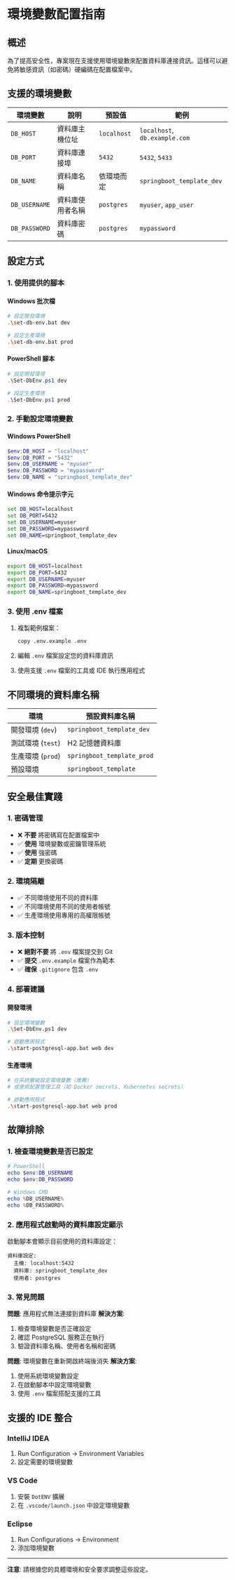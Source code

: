 # 環境變數配置指南

## 概述

為了提高安全性，專案現在支援使用環境變數來配置資料庫連接資訊。這樣可以避免將敏感資訊（如密碼）硬編碼在配置檔案中。

## 支援的環境變數

| 環境變數 | 說明 | 預設值 | 範例 |
|---------|------|--------|------|
| `DB_HOST` | 資料庫主機位址 | `localhost` | `localhost`, `db.example.com` |
| `DB_PORT` | 資料庫連接埠 | `5432` | `5432`, `5433` |
| `DB_NAME` | 資料庫名稱 | 依環境而定 | `springboot_template_dev` |
| `DB_USERNAME` | 資料庫使用者名稱 | `postgres` | `myuser`, `app_user` |
| `DB_PASSWORD` | 資料庫密碼 | `postgres` | `mypassword` |

## 設定方式

### 1. 使用提供的腳本

#### Windows 批次檔
```bash
# 設定開發環境
.\set-db-env.bat dev

# 設定生產環境
.\set-db-env.bat prod
```

#### PowerShell 腳本
```powershell
# 設定開發環境
.\Set-DbEnv.ps1 dev

# 設定生產環境
.\Set-DbEnv.ps1 prod
```

### 2. 手動設定環境變數

#### Windows PowerShell
```powershell
$env:DB_HOST = "localhost"
$env:DB_PORT = "5432"
$env:DB_USERNAME = "myuser"
$env:DB_PASSWORD = "mypassword"
$env:DB_NAME = "springboot_template_dev"
```

#### Windows 命令提示字元
```cmd
set DB_HOST=localhost
set DB_PORT=5432
set DB_USERNAME=myuser
set DB_PASSWORD=mypassword
set DB_NAME=springboot_template_dev
```

#### Linux/macOS
```bash
export DB_HOST=localhost
export DB_PORT=5432
export DB_USERNAME=myuser
export DB_PASSWORD=mypassword
export DB_NAME=springboot_template_dev
```

### 3. 使用 .env 檔案

1. 複製範例檔案：
   ```bash
   copy .env.example .env
   ```

2. 編輯 `.env` 檔案設定您的資料庫資訊

3. 使用支援 `.env` 檔案的工具或 IDE 執行應用程式

## 不同環境的資料庫名稱

| 環境 | 預設資料庫名稱 |
|------|----------------|
| 開發環境 (`dev`) | `springboot_template_dev` |
| 測試環境 (`test`) | H2 記憶體資料庫 |
| 生產環境 (`prod`) | `springboot_template_prod` |
| 預設環境 | `springboot_template` |

## 安全最佳實踐

### 1. 密碼管理
- ❌ **不要** 將密碼寫在配置檔案中
- ✅ **使用** 環境變數或密鑰管理系統
- ✅ **使用** 強密碼
- ✅ **定期** 更換密碼

### 2. 環境隔離
- ✅ 不同環境使用不同的資料庫
- ✅ 不同環境使用不同的使用者帳號
- ✅ 生產環境使用專用的高權限帳號

### 3. 版本控制
- ❌ **絕對不要** 將 `.env` 檔案提交到 Git
- ✅ **提交** `.env.example` 檔案作為範本
- ✅ **確保** `.gitignore` 包含 `.env`

### 4. 部署建議

#### 開發環境
```bash
# 設定環境變數
.\Set-DbEnv.ps1 dev

# 啟動應用程式
.\start-postgresql-app.bat web dev
```

#### 生產環境
```bash
# 在系統層級設定環境變數（推薦）
# 或使用配置管理工具（如 Docker secrets, Kubernetes secrets）

# 啟動應用程式
.\start-postgresql-app.bat web prod
```

## 故障排除

### 1. 檢查環境變數是否已設定
```powershell
# PowerShell
echo $env:DB_USERNAME
echo $env:DB_PASSWORD

# Windows CMD
echo %DB_USERNAME%
echo %DB_PASSWORD%
```

### 2. 應用程式啟動時的資料庫設定顯示
啟動腳本會顯示目前使用的資料庫設定：
```
資料庫設定:
  主機: localhost:5432
  資料庫: springboot_template_dev
  使用者: postgres
```

### 3. 常見問題

**問題**: 應用程式無法連接到資料庫
**解決方案**: 
1. 檢查環境變數是否正確設定
2. 確認 PostgreSQL 服務正在執行
3. 驗證資料庫名稱、使用者名稱和密碼

**問題**: 環境變數在重新開啟終端後消失
**解決方案**: 
1. 使用系統環境變數設定
2. 在啟動腳本中設定環境變數
3. 使用 `.env` 檔案搭配支援的工具

## 支援的 IDE 整合

### IntelliJ IDEA
1. Run Configuration → Environment Variables
2. 設定需要的環境變數

### VS Code
1. 安裝 `DotENV` 擴展
2. 在 `.vscode/launch.json` 中設定環境變數

### Eclipse
1. Run Configurations → Environment
2. 添加環境變數

---

**注意**: 請根據您的具體環境和安全要求調整這些設定。
